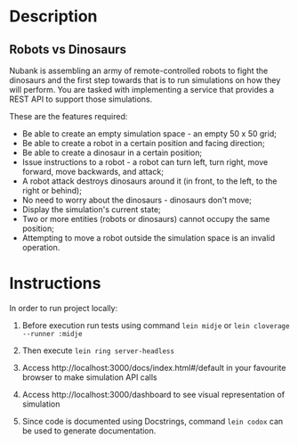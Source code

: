 # Description

## Robots vs Dinosaurs

Nubank is assembling an army of remote-controlled robots to fight the dinosaurs and the first step towards that is to run simulations on how they will perform. You are tasked with implementing a service that provides a REST API to support those simulations.

These are the features required:

- Be able to create an empty simulation space - an empty 50 x 50 grid;
- Be able to create a robot in a certain position and facing direction;
- Be able to create a dinosaur in a certain position;
- Issue instructions to a robot - a robot can turn left, turn right, move forward, move backwards, and attack;
- A robot attack destroys dinosaurs around it (in front, to the left, to the right or behind);
- No need to worry about the dinosaurs - dinosaurs don't move;
- Display the simulation's current state;
- Two or more entities (robots or dinosaurs) cannot occupy the same position;
- Attempting to move a robot outside the simulation space is an invalid operation.

# Instructions

In order to run project locally:

1. Before execution run tests using command ```lein midje``` or ```lein cloverage --runner :midje```

1. Then execute ```lein ring server-headless```

1. Access http://localhost:3000/docs/index.html#/default in your favourite browser to make simulation API calls

1. Access http://localhost:3000/dashboard to see visual representation of simulation

1. Since code is documented using Docstrings, command ```lein codox``` can be used to generate documentation.
